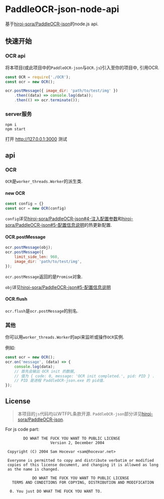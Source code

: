 # PaddleOCR-json-node-api
基于[hiroi-sora/PaddleOCR-json](https://github.com/hiroi-sora/PaddleOCR-json)的node.js api.

## 快速开始

### OCR api

将本项目(或此项目中的`PaddleOCR-json`与`OCR.js`)引入至你的项目中, 引用OCR.

```js
const OCR = require('./OCR');
const ocr = new OCR();

ocr.postMessage({ image_dir: 'path/to/test/img' })
    .then((data) => console.log(data));
    .then(() => ocr.terminate());
```

### server服务

```
npm i
npm start
```
打开 http://127.0.0.1:3000 测试

## api

### OCR

`OCR`是`worker_threads.Worker`的派生类.

#### new OCR

```js
const config = {}
const ocr = new OCR(config)
```

`config`详见[hiroi-sora/PaddleOCR-json#4-注入配置参数](https://github.com/hiroi-sora/PaddleOCR-json#4-%E6%B3%A8%E5%85%A5%E9%85%8D%E7%BD%AE%E5%8F%82%E6%95%B0)和[hiroi-sora/PaddleOCR-json#5-配置信息说明](https://github.com/hiroi-sora/PaddleOCR-json#5-%E9%85%8D%E7%BD%AE%E4%BF%A1%E6%81%AF%E8%AF%B4%E6%98%8E)的热更新配置.

#### OCR.postMessage

```js
ocr.postMessage(obj);
ocr.postMessage({
    limit_side_len: 960,
    image_dir: 'path/to/test/img',
});
```
`ocr.postMessage`返回的是`Promise`对象.

`obj`详见[hiroi-sora/PaddleOCR-json#5-配置信息说明](https://github.com/hiroi-sora/PaddleOCR-json#5-%E9%85%8D%E7%BD%AE%E4%BF%A1%E6%81%AF%E8%AF%B4%E6%98%8E)

#### OCR.flush

`ocr.flush`是`ocr.postMessage`的别名.

### 其他

你可以用`worker_threads.Worker`的api来监听或操作`OCR`实例.

例如:
```js
const ocr = new OCR();
ocr.on('message', (data) => {
    console.log(data);
    // 首先会输出 OCR init 的数据, 
    // 值为 { code: 0, message: 'OCR init completed.', pid: PID } .
    // PID 是进程 PaddleOCR-json.exe 的 pid值.
});
```

## License

>本项目的`js`代码均以WTFPL条款开源.
>`PaddleOCR-json`部分详见[hiroi-sora/PaddleOCR-json](https://github.com/hiroi-sora/PaddleOCR-json).

For js code part:
```
        DO WHAT THE FUCK YOU WANT TO PUBLIC LICENSE
                    Version 2, December 2004

 Copyright (C) 2004 Sam Hocevar <sam@hocevar.net>

 Everyone is permitted to copy and distribute verbatim or modified
 copies of this license document, and changing it is allowed as long
 as the name is changed.

            DO WHAT THE FUCK YOU WANT TO PUBLIC LICENSE
   TERMS AND CONDITIONS FOR COPYING, DISTRIBUTION AND MODIFICATION

  0. You just DO WHAT THE FUCK YOU WANT TO.
```
